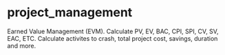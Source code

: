 # project_management
Earned Value Management (EVM). Calculate PV, EV, BAC, CPI, SPI, CV, SV, EAC, ETC. Calculate activites to crash, total project cost, savings, duration and more.
